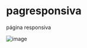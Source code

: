 # pagresponsiva
página responsiva

![image](https://github.com/miquiles01/pagresponsiva/assets/107281660/81157784-e910-4008-8730-3ae6e47b556c)

